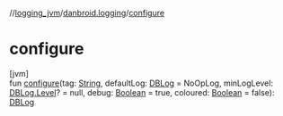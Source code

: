 //[logging_jvm](../../index.md)/[danbroid.logging](index.md)/[configure](configure.md)

# configure

[jvm]\
fun [configure](configure.md)(tag: [String](https://kotlinlang.org/api/latest/jvm/stdlib/kotlin/-string/index.html), defaultLog: [DBLog](-d-b-log/index.md) = NoOpLog, minLogLevel: [DBLog.Level](-d-b-log/-level/index.md)? = null, debug: [Boolean](https://kotlinlang.org/api/latest/jvm/stdlib/kotlin/-boolean/index.html) = true, coloured: [Boolean](https://kotlinlang.org/api/latest/jvm/stdlib/kotlin/-boolean/index.html) = false): [DBLog](-d-b-log/index.md)
